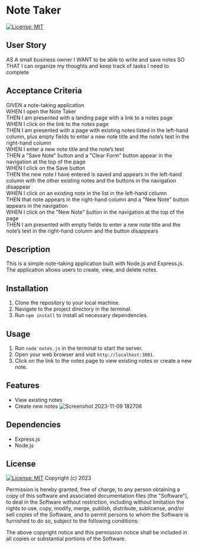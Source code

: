 # Note Taker
[![License: MIT](https://img.shields.io/badge/License-MIT-yellow.svg)](https://opensource.org/licenses/MIT)

## User Story
AS A small business owner
I WANT to be able to write and save notes
SO THAT I can organize my thoughts and keep track of tasks I need to complete


## Acceptance Criteria
GIVEN a note-taking application <br>
WHEN I open the Note Taker <br>
THEN I am presented with a landing page with a link to a notes page <br>
WHEN I click on the link to the notes page <br>
THEN I am presented with a page with existing notes listed in the left-hand column, plus empty fields to enter a new note title and the note’s text in the right-hand column <br>
WHEN I enter a new note title and the note’s text <br>
THEN a "Save Note" button and a "Clear Form" button appear in the navigation at the top of the page <br>
WHEN I click on the Save button <br>
THEN the new note I have entered is saved and appears in the left-hand column with the other existing notes and the buttons in the navigation disappear <br>
WHEN I click on an existing note in the list in the left-hand column <br>
THEN that note appears in the right-hand column and a "New Note" button appears in the navigation <br>
WHEN I click on the "New Note" button in the navigation at the top of the page <br>
THEN I am presented with empty fields to enter a new note title and the note’s text in the right-hand column and the button disappears <br>
## Description
This is a simple note-taking application built with Node.js and Express.js. The application allows users to create, view, and delete notes.

## Installation
1. Clone the repository to your local machine.
2. Navigate to the project directory in the terminal.
3. Run `npm install` to install all necessary dependencies.

## Usage
1. Run `node notes.js` in the terminal to start the server.
2. Open your web browser and visit `http://localhost:3001`.
3. Click on the link to the notes page to view existing notes or create a new note.

## Features
- View existing notes
- Create new notes
![Screenshot 2023-11-09 182706](https://github.com/Mohamedamin141/Note_Taker/assets/138842903/b1c1f5ab-cc99-41ab-b02d-9d5805638190)



## Dependencies
- Express.js
- Node.js


## License
[![License: MIT](https://img.shields.io/badge/License-MIT-yellow.svg)](https://opensource.org/licenses/MIT)
Copyright (c) 2023

Permission is hereby granted, free of charge, to any person obtaining a copy of this software and associated documentation files (the "Software"), to deal in the Software without restriction, including without limitation the rights to use, copy, modify, merge, publish, distribute, sublicense, and/or sell copies of the Software, and to permit persons to whom the Software is furnished to do so, subject to the following conditions:

The above copyright notice and this permission notice shall be included in all copies or substantial portions of the Software.
